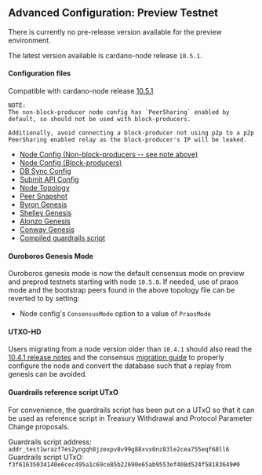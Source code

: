 ## Advanced Configuration: Preview Testnet

There is currently no pre-release version available for the preview environment.

The latest version available is cardano-node release `10.5.1`.

#### Configuration files

Compatible with cardano-node release [10.5.1](https://github.com/IntersectMBO/cardano-node/releases/tag/10.5.1)

```
NOTE:
The non-block-producer node config has `PeerSharing` enabled by
default, so should not be used with block-producers.

Additionally, avoid connecting a block-producer not using p2p to a p2p
PeerSharing enabled relay as the block-producer's IP will be leaked.
```

- [Node Config (Non-block-producers -- see note above)](environments-pre/preview/config.json)
- [Node Config (Block-producers)](environments-pre/preview/config-bp.json)
- [DB Sync Config](environments-pre/preview/db-sync-config.json)
- [Submit API Config](environments-pre/preview/submit-api-config.json)
- [Node Topology](environments-pre/preview/topology.json)
- [Peer Snapshot](environments-pre/preview/peer-snapshot.json)
- [Byron Genesis](environments-pre/preview/byron-genesis.json)
- [Shelley Genesis](environments-pre/preview/shelley-genesis.json)
- [Alonzo Genesis](environments-pre/preview/alonzo-genesis.json)
- [Conway Genesis](environments-pre/preview/conway-genesis.json)
- [Compiled guardrails script](environments-pre/preview/guardrails-script.plutus)

#### Ouroboros Genesis Mode

Ouroboros genesis mode is now the default consensus mode on preview and preprod
testnets starting with node `10.5.0`.  If needed, use of praos mode and the
bootstrap peers found in the above topology file can be reverted to by setting:

* Node config's `ConsensusMode` option to a value of `PraosMode`

#### UTXO-HD

Users migrating from a node version older than `10.4.1` should also read the [10.4.1 release
notes](https://github.com/IntersectMBO/cardano-node/releases/tag/10.4.1) and
the consensus [migration guide](https://ouroboros-consensus.cardano.intersectmbo.org/docs/for-developers/utxo-hd/migrating)
to properly configure the node and convert the database such that a replay from
genesis can be avoided.

#### Guardrails reference script UTxO

For convenience, the guardrails script has been put on a UTxO so that it can be used as reference script in
Treasury Withdrawal and Protocol Parameter Change proposals.

Guardrails script address: `addr_test1wrazf7es2yngqh8jzexpv8v99g88xvx0nz83le2cea755eqf68ll6`
Guardrails script UTxO: `f3f61635034140e6cec495a1c69ce85b22690e65ab9553ef408d524f58183649#0`
